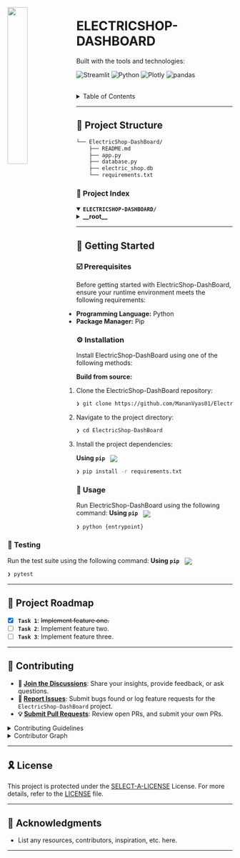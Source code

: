 <p align="left">
    <img src="https://img.icons8.com/external-tal-revivo-duo-tal-revivo/100/external-markdown-a-lightweight-markup-language-with-plain-text-formatting-syntax-logo-duo-tal-revivo.png" align="left" width="30%">
</p>
<p align="left"><h1 align="left">ELECTRICSHOP-DASHBOARD</h1></p>
<p align="left">
	
</p>
<p align="left">Built with the tools and technologies:</p>
<p align="left">
	<img src="https://img.shields.io/badge/Streamlit-FF4B4B.svg?style=for-the-badge&logo=Streamlit&logoColor=white" alt="Streamlit">
	<img src="https://img.shields.io/badge/Python-3776AB.svg?style=for-the-badge&logo=Python&logoColor=white" alt="Python">
	<img src="https://img.shields.io/badge/Plotly-3F4F75.svg?style=for-the-badge&logo=Plotly&logoColor=white" alt="Plotly">
	<img src="https://img.shields.io/badge/pandas-150458.svg?style=for-the-badge&logo=pandas&logoColor=white" alt="pandas">
</p>
<br>

<details><summary>Table of Contents</summary>

- [📍 Overview](#-overview)
- [👾 Features](#-features)
- [📁 Project Structure](#-project-structure)
  - [📂 Project Index](#-project-index)
- [🚀 Getting Started](#-getting-started)
  - [☑️ Prerequisites](#-prerequisites)
  - [⚙️ Installation](#-installation)
  - [🤖 Usage](#🤖-usage)
  - [🧪 Testing](#🧪-testing)
- [📌 Project Roadmap](#-project-roadmap)
- [🔰 Contributing](#-contributing)
- [🎗 License](#-license)
- [🙌 Acknowledgments](#-acknowledgments)

</details>
<hr>


## 📁 Project Structure

```sh
└── ElectricShop-DashBoard/
    ├── README.md
    ├── app.py
    ├── database.py
    ├── electric_shop.db
    └── requirements.txt
```


### 📂 Project Index
<details open>
	<summary><b><code>ELECTRICSHOP-DASHBOARD/</code></b></summary>
	<details> <!-- __root__ Submodule -->
		<summary><b>__root__</b></summary>
		<blockquote>
			<table>
			<tr>
				<td><b><a href='https://github.com/MananVyas01/ElectricShop-DashBoard/blob/master/database.py'>database.py</a></b></td>
				<td><code>❯ REPLACE-ME</code></td>
			</tr>
			<tr>
				<td><b><a href='https://github.com/MananVyas01/ElectricShop-DashBoard/blob/master/app.py'>app.py</a></b></td>
				<td><code>❯ REPLACE-ME</code></td>
			</tr>
			<tr>
				<td><b><a href='https://github.com/MananVyas01/ElectricShop-DashBoard/blob/master/requirements.txt'>requirements.txt</a></b></td>
				<td><code>❯ REPLACE-ME</code></td>
			</tr>
			</table>
		</blockquote>
	</details>
</details>

---
## 🚀 Getting Started

### ☑️ Prerequisites

Before getting started with ElectricShop-DashBoard, ensure your runtime environment meets the following requirements:

- **Programming Language:** Python
- **Package Manager:** Pip


### ⚙️ Installation

Install ElectricShop-DashBoard using one of the following methods:

**Build from source:**

1. Clone the ElectricShop-DashBoard repository:
```sh
❯ git clone https://github.com/MananVyas01/ElectricShop-DashBoard
```

2. Navigate to the project directory:
```sh
❯ cd ElectricShop-DashBoard
```

3. Install the project dependencies:


**Using `pip`** &nbsp; [<img align="center" src="https://img.shields.io/badge/Pip-3776AB.svg?style={badge_style}&logo=pypi&logoColor=white" />](https://pypi.org/project/pip/)

```sh
❯ pip install -r requirements.txt
```




### 🤖 Usage
Run ElectricShop-DashBoard using the following command:
**Using `pip`** &nbsp; [<img align="center" src="https://img.shields.io/badge/Pip-3776AB.svg?style={badge_style}&logo=pypi&logoColor=white" />](https://pypi.org/project/pip/)

```sh
❯ python {entrypoint}
```


### 🧪 Testing
Run the test suite using the following command:
**Using `pip`** &nbsp; [<img align="center" src="https://img.shields.io/badge/Pip-3776AB.svg?style={badge_style}&logo=pypi&logoColor=white" />](https://pypi.org/project/pip/)

```sh
❯ pytest
```


---
## 📌 Project Roadmap

- [X] **`Task 1`**: <strike>Implement feature one.</strike>
- [ ] **`Task 2`**: Implement feature two.
- [ ] **`Task 3`**: Implement feature three.

---

## 🔰 Contributing

- **💬 [Join the Discussions](https://github.com/MananVyas01/ElectricShop-DashBoard/discussions)**: Share your insights, provide feedback, or ask questions.
- **🐛 [Report Issues](https://github.com/MananVyas01/ElectricShop-DashBoard/issues)**: Submit bugs found or log feature requests for the `ElectricShop-DashBoard` project.
- **💡 [Submit Pull Requests](https://github.com/MananVyas01/ElectricShop-DashBoard/blob/main/CONTRIBUTING.md)**: Review open PRs, and submit your own PRs.

<details closed>
<summary>Contributing Guidelines</summary>

1. **Fork the Repository**: Start by forking the project repository to your github account.
2. **Clone Locally**: Clone the forked repository to your local machine using a git client.
   ```sh
   git clone https://github.com/MananVyas01/ElectricShop-DashBoard
   ```
3. **Create a New Branch**: Always work on a new branch, giving it a descriptive name.
   ```sh
   git checkout -b new-feature-x
   ```
4. **Make Your Changes**: Develop and test your changes locally.
5. **Commit Your Changes**: Commit with a clear message describing your updates.
   ```sh
   git commit -m 'Implemented new feature x.'
   ```
6. **Push to github**: Push the changes to your forked repository.
   ```sh
   git push origin new-feature-x
   ```
7. **Submit a Pull Request**: Create a PR against the original project repository. Clearly describe the changes and their motivations.
8. **Review**: Once your PR is reviewed and approved, it will be merged into the main branch. Congratulations on your contribution!
</details>

<details closed>
<summary>Contributor Graph</summary>
<br>
<p align="left">
   <a href="https://github.com{/MananVyas01/ElectricShop-DashBoard/}graphs/contributors">
      <img src="https://contrib.rocks/image?repo=MananVyas01/ElectricShop-DashBoard">
   </a>
</p>
</details>

---

## 🎗 License

This project is protected under the [SELECT-A-LICENSE](https://choosealicense.com/licenses) License. For more details, refer to the [LICENSE](https://choosealicense.com/licenses/) file.

---

## 🙌 Acknowledgments

- List any resources, contributors, inspiration, etc. here.

---